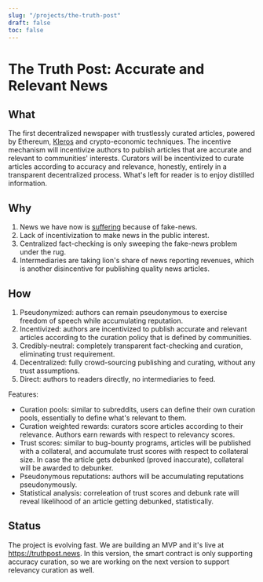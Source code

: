 ```yaml
---
slug: "/projects/the-truth-post"
draft: false
toc: false
---
```


# The Truth Post: Accurate and Relevant News


## What

The first decentralized newspaper with trustlessly curated articles, powered by Ethereum, [Kleros](https://kleros.io) and crypto-economic 
techniques.
The incentive mechanism will incentivize authors to publish articles that are accurate and relevant to communities' interests. 
Curators will be incentivized to curate articles according to accuracy and relevance, honestly, entirely in a transparent 
decentralized process. What's left for reader is to enjoy distilled information.

## Why

1. News we have now is [suffering](https://www.coindesk.com/consensus-magazine/2023/03/24/decentralized-media-web3-news-reporting/) 
   because of fake-news.
2. Lack of incentivization to make news in the public interest.
3. Centralized fact-checking is only sweeping the fake-news problem under the rug.
4. Intermediaries are taking lion's share of news reporting revenues, which is another disincentive for publishing quality news 
   articles.

## How

1. Pseudonymized: authors can remain pseudonymous to exercise freedom of speech while accumulating reputation.
2. Incentivized: authors are incentivized to publish accurate and relevant articles according to the curation policy that is defined by 
   communities.
3. Credibly-neutral: completely transparent fact-checking and curation, eliminating trust requirement. 
4. Decentralized: fully crowd-sourcing publishing and curating, without any trust assumptions. 
5. Direct: authors to readers directly, no intermediaries to feed.

Features:
- Curation pools: similar to subreddits, users can define their own curation pools, essentially to define what's relevant to them.
- Curation weighted rewards: curators score articles according to their relevance. Authors earn rewards with respect to relevancy scores.
- Trust scores: similar to bug-bounty programs, articles will be published with a collateral, and accumulate trust scores with respect
  to collateral size. In case the article gets debunked (proved inaccurate), collateral will be awarded to debunker.
- Pseudonymous reputations: authors will be accumulating reputations pseudonymously.
- Statistical analysis: correleation of trust scores and debunk rate will reveal likelihood of an article getting debunked, statistically.

## Status

The project is evolving fast. We are building an MVP and it's live at https://truthpost.news. In this version, the smart contract is only 
supporting accuracy 
curation,
so we are working on the next version to support relevancy curation as well.
